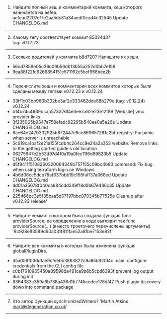 1. Найдите полный хеш и комментарий коммита, хеш которого начинается на aefea.  
aefead2207ef7e2aa5dc81a34aedf0cad4c32545 Update CHANGELOG.md
---
2. Какому тегу соответствует коммит 85024d3?  
tag: v0.12.23
---
3. Сколько родителей у коммита b8d720? Напишите их хеши.
  * 56cd7859e05c36c06b56d013b55a252d0bb7e158 
  * 9ea88f22fc6269854151c571162c5bcf958bee2b
---
4. Перечислите хеши и комментарии всех коммитов которые были сделаны между тегами v0.12.23 и v0.12.24.  
  * 33ff1c03bb960b332be3af2e333462dde88b279e (tag: v0.12.24) v0.12.24 
  * b14b74c4939dcab573326f4e3ee2a62e23e12f89 [Website] vmc provider links 
  * 3f235065b9347a758efadc92295b540ee0a5e26e Update CHANGELOG.md 
  * 6ae64e247b332925b872447e9ce869657281c2bf registry: Fix panic when server is unreachable 
  * 5c619ca1baf2e21a155fcdb4c264cc9e24a2a353 website: Remove links to the getting started guide's old location 
  * 06275647e2b53d97d4f0a19a0fec11f6d69820b5 Update CHANGELOG.md 
  * d5f9411f5108260320064349b757f55c09bc4b80 command: Fix bug when using terraform login on Windows 
  * 4b6d06cc5dcb78af637bbb19c198faff37a066ed Update CHANGELOG.md 
  * dd01a35078f040ca984cdd349f18d0b67e486c35 Update CHANGELOG.md 
  * 225466bc3e5f35baa5d07197bbc079345b77525e Cleanup after v0.12.23 release'
---
5. Найдите коммит в котором была создана функция func providerSource, ее определение в коде выглядит так func providerSource(...) (вместо троеточего перечислены аргументы).
'8c928e83589d90a031f811fae52a81be7153e82f'
---
6. Найдите все коммиты в которых была изменена функция globalPluginDirs. 
  * 35a058fb3ddfae9cfee0b3893822c9a95b920f4c main: configure credentials from the CLI config file 
  * c0b17610965450a89598da491ce9b6b5cbd6393f prevent log output during init 
  * 8364383c359a6b738a436d1b7745ccdce178df47 Push plugin discovery down into command package

---
7. Кто автор функции synchronizedWriters?
'Martin Atkins <mart@degeneration.co.uk>'
---